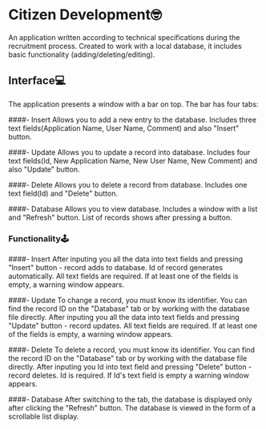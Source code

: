 # Citizen Development🤓

An application written according to technical specifications during the recruitment process. 
Created to work with a local database, it includes basic functionality (adding/deleting/editing).


## Interface💻

The application presents a window with a bar on top. The bar has four tabs:

####- Insert
Allows you to add a new entry to the database. 
Includes three text fields(Application Name, User Name, Comment) and also "Insert" button.

####- Update
Allows you to update a record into database. 
Includes four text fields(Id, New Application Name, New User Name, New Comment) and also "Update" button.

####- Delete
Allows you to delete a record from database. 
Includes one text field(Id) and "Delete" button.

####- Database
Allows you to view database. Includes a window with a list and "Refresh" button. 
List of records shows after pressing a button.


### Functionality🕹

####- Insert
After inputing you all the data into text fields and pressing "Insert" button - record adds to database. 
Id of record generates automatically. 
All text fields are required. 
If at least one of the fields is empty, a warning window appears.

####- Update
To change a record, you must know its identifier. 
You can find the record ID on the "Database" tab or by working with the database file directly. 
After inputing you all the data into text fields and pressing "Update" button - record updates. 
All text fields are required. If at least one of the fields is empty, a warning window appears. 

####- Delete
To delete a record, you must know its identifier. 
You can find the record ID on the "Database" tab or by working with the database file directly.
After inputing you Id into text field and pressing "Delete" button - record deletes. 
Id is required. If Id's text field is empty a warning window appears. 

####- Database
After switching to the tab, the database is displayed only after clicking the "Refresh" button. 
The database is viewed in the form of a scrollable list display.

